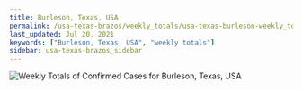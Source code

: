```yaml
---
title: Burleson, Texas, USA
permalink: /usa-texas-brazos/weekly_totals/usa-texas-burleson-weekly_totals.html
last_updated: Jul 20, 2021
keywords: ["Burleson, Texas, USA", "weekly totals"]
sidebar: usa-texas-brazos_sidebar
---
```


![Weekly Totals of Confirmed Cases for Burleson, Texas, USA](/covid_tracker/images/graphs/usa-texas-burleson-weekly_totals_graph.png)
